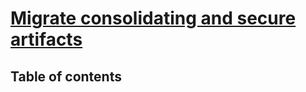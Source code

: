 # [Migrate consolidating and secure artifacts](https://learn.microsoft.com/en-us/training/modules/migrate-consolidating-secure-artifacts/) <!-- omit in toc -->

## Table of contents <!-- omit in toc -->
